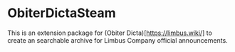 # ObiterDictaSteam

This is an extension package for (Obiter Dicta)[https://limbus.wiki/] to create an searchable archive for Limbus Company official announcements.